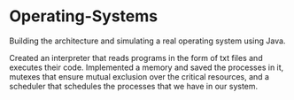 # Operating-Systems
Building the architecture and simulating a real operating system using Java.


Created an interpreter that reads programs in the form of txt files and executes their code. Implemented a
memory and saved the processes in it, mutexes that ensure mutual exclusion over the critical resources, and a scheduler that schedules the
processes that we have in our system.
